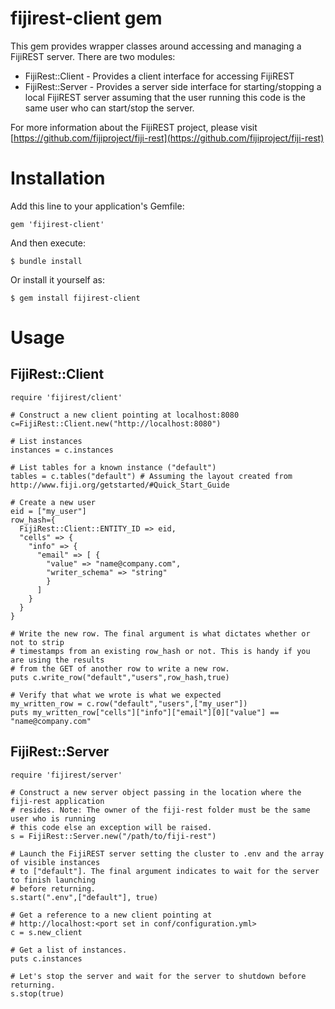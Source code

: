 # fijirest-client gem

This gem provides wrapper classes around accessing and managing a FijiREST server. There
are two modules:

*  FijiRest::Client - Provides a client interface for accessing FijiREST
*  FijiRest::Server - Provides a server side interface for starting/stopping a local FijiREST
   server assuming that the user running this code is the same user who can start/stop the server.

For more information about the FijiREST project, please visit
[https://github.com/fijiproject/fiji-rest](https://github.com/fijiproject/fiji-rest)

# Installation

Add this line to your application's Gemfile:

    gem 'fijirest-client'

And then execute:

    $ bundle install

Or install it yourself as:

    $ gem install fijirest-client

# Usage

## FijiRest::Client

    require 'fijirest/client'

    # Construct a new client pointing at localhost:8080
    c=FijiRest::Client.new("http://localhost:8080")

    # List instances
    instances = c.instances

    # List tables for a known instance ("default")
    tables = c.tables("default") # Assuming the layout created from http://www.fiji.org/getstarted/#Quick_Start_Guide

    # Create a new user
    eid = ["my_user"]
    row_hash={
      FijiRest::Client::ENTITY_ID => eid,
      "cells" => {
        "info" => {
          "email" => [ {
            "value" => "name@company.com",
            "writer_schema" => "string"
            }
          ]
        }
      }
    }

    # Write the new row. The final argument is what dictates whether or not to strip
    # timestamps from an existing row_hash or not. This is handy if you are using the results
    # from the GET of another row to write a new row.
    puts c.write_row("default","users",row_hash,true)

    # Verify that what we wrote is what we expected
    my_written_row = c.row("default","users",["my_user"])
    puts my_written_row["cells"]["info"]["email"][0]["value"] == "name@company.com"
## FijiRest::Server

    require 'fijirest/server'

    # Construct a new server object passing in the location where the fiji-rest application
    # resides. Note: The owner of the fiji-rest folder must be the same user who is running
    # this code else an exception will be raised.
    s = FijiRest::Server.new("/path/to/fiji-rest")

    # Launch the FijiREST server setting the cluster to .env and the array of visible instances
    # to ["default"]. The final argument indicates to wait for the server to finish launching
    # before returning.
    s.start(".env",["default"], true)

    # Get a reference to a new client pointing at
    # http://localhost:<port set in conf/configuration.yml>
    c = s.new_client

    # Get a list of instances.
    puts c.instances

    # Let's stop the server and wait for the server to shutdown before returning.
    s.stop(true)
